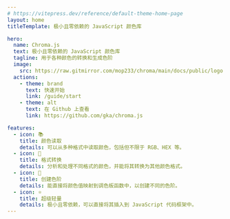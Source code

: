 ```yaml
---
# https://vitepress.dev/reference/default-theme-home-page
layout: home
titleTemplate: 极小且零依赖的 JavaScript 颜色库

hero:
  name: Chroma.js
  text: 极小且零依赖的 JavaScript 颜色库
  tagline: 用于各种颜色的转换和生成色阶
  image:
    src: https://raw.gitmirror.com/mop233/chroma/main/docs/public/logo.svg
  actions:
    - theme: brand
      text: 快速开始
      link: /guide/start
    - theme: alt
      text: 在 Github 上查看
      link: https://github.com/gka/chroma.js

features:
  - icon: 📚
    title: 颜色读取
    details: 可以从多种格式中读取颜色，包括但不限于 RGB、HEX 等。
  - icon: 🚜
    title: 格式转换
    details: 分析和处理不同格式的颜色，并能将其转换为其他颜色格式。
  - icon: 🌈
    title: 创建色阶
    details: 能直接将颜色值映射到调色板函数中，以创建不同的色阶。
  - icon: ⭐️
    title: 超级轻量
    details: 极小且零依赖，可以直接将其插入到 JavaScript 代码框架中。
---
```


<style>
:root {
  --vp-home-hero-name-color: transparent;
  --vp-home-hero-name-background: -webkit-linear-gradient(-45deg, #E70816 15%, #E48F02 30%, #FFEA01 45%, #00A84D 60%, #007EC3 75%, #923E93 90%);

  --vp-home-hero-image-background-image: linear-gradient(0deg, #E70816 15%, #E48F02 30%, #00A84D 60%, #007EC3 75%);
  --vp-home-hero-image-filter: blur(40px);
}

@media (min-width: 640px) {
  :root {
    --vp-home-hero-image-filter: blur(56px);
  }
}

@media (min-width: 960px) {
  :root {
    --vp-home-hero-image-filter: blur(72px);
  }
}
</style>

